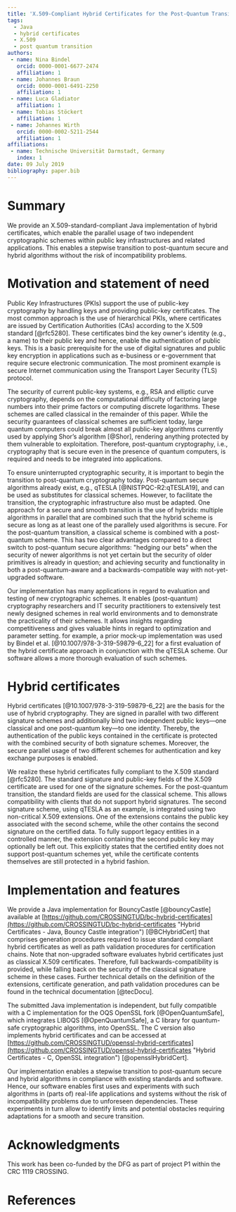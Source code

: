 ```yaml
---
title: 'X.509-Compliant Hybrid Certificates for the Post-Quantum Transition'
tags:
  - Java
  - hybrid certificates
  - X.509
  - post quantum transition
authors:
 - name: Nina Bindel
   orcid: 0000-0001-6677-2474
   affiliation: 1
 - name: Johannes Braun
   orcid: 0000-0001-6491-2250
   affiliation: 1
 - name: Luca Gladiator
   affiliation: 1
 - name: Tobias Stöckert
   affiliation: 1
 - name: Johannes Wirth
   orcid: 0000-0002-5211-2544
   affiliation: 1
affiliations:
 - name: Technische Universität Darmstadt, Germany
   index: 1
date: 09 July 2019
bibliography: paper.bib
---
```


# Summary

We provide an X.509-standard-compliant Java implementation of hybrid certificates, which enable the parallel usage of two independent cryptographic schemes within public key infrastructures and related applications. This enables a stepwise transition to post-quantum secure and hybrid algorithms without the risk of incompatibility problems. 

# Motivation and statement of need

Public Key Infrastructures (PKIs) support the use of public-key cryptography by handling keys and providing public-key certificates. The most common approach is the use of hierarchical PKIs, where certificates are issued by Certification Authorities (CAs) according to the X.509 standard [@rfc5280]. These certificates bind the key owner's identity (e.g., a name) to their public key and hence, enable the authentication of public keys. This is a basic prerequisite for the use of digital signatures and public key encryption in applications such as e-business or e-government that require secure electronic communication.
The most prominent example is secure Internet communication using the Transport Layer Security (TLS) protocol.

The security of current public-key systems, e.g., RSA and elliptic curve cryptography, depends on the computational difficulty of 
factoring large numbers into their prime factors or computing discrete logarithms. These schemes are called classical in the remainder of this paper.
While the security guarantees of classical schemes are sufficient today, large quantum computers could break almost all public-key algorithms currently used by applying Shor’s algorithm [@Shor], rendering anything protected by them vulnerable to exploitation. Therefore, post-quantum cryptography, i.e., cryptography that is secure even in the presence of quantum computers, is required and needs to be integrated into applications.

To ensure uninterrupted cryptographic security, it is important to begin the transition to post-quantum cryptography today. Post-quantum secure algorithms already exist, e.g., qTESLA [@NISTPQC-R2:qTESLA19], and can be used as substitutes for classical schemes.
However, to facilitate the transition, the cryptographic infrastructure also must be adapted. One approach for a secure and smooth transition is the use of 
hybrids: multiple algorithms in parallel that are combined such that the hybrid scheme is secure as long as at least one of the parallely used algorithms is secure. 
For the post-quantum transition, a classical scheme is combined with a post-quantum scheme. This has two clear advantages compared to a direct switch to post-quantum secure algorithms: "hedging our bets" when the security of newer algorithms is not yet certain but the security of older primitives is already in question; and achieving security and functionality in both a post-quantum-aware and a backwards-compatible way with not-yet-upgraded software.

Our implementation has many applications in regard to evaluation and testing of new cryptographic schemes. It enables (post-quantum) cryptography researchers and IT security practitioners to extensively test newly designed schemes in real world environments and to demonstrate the practicality of their schemes. It allows insights regarding competitiveness and gives valuable hints in regard to optimization and parameter setting. for example, a prior mock-up implementation was used by Bindel et al. [@10.1007/978-3-319-59879-6_22] for a first evaluation of the hybrid certificate approach in conjunction with the qTESLA scheme. Our software allows a more thorough evaluation of such schemes.

# Hybrid certificates

Hybrid certificates [@10.1007/978-3-319-59879-6_22] are the basis for the use of hybrid cryptography. They are signed in parallel with two different signature schemes and additionally bind two independent public keys—one classical and one post-quantum key—to one identity. 
Thereby, the authentication of the public keys contained in the certificate is protected with the combined security of both signature schemes. Moreover, the secure parallel usage of two different schemes for authentication and key exchange purposes is enabled. 

We realize these hybrid certificates fully compliant to the X.509 standard [@rfc5280]. The standard signature and public-key fields of the X.509 certificate are used for one of the signature schemes. For the post-quantum transition, the standard fields are used for the classical scheme. This allows compatibility with clients that do not support hybrid signatures. The second signature scheme, using qTESLA as an example, is integrated using two non-critical X.509 extensions. One of the extensions contains the public key associated with the second scheme, while the other contains the second signature on the certified data. To fully support legacy entities in a controlled manner, the extension containing the second public key may optionally be left out. This explicitly states that the certified entity does not support post-quantum schemes yet, while the certificate contents themselves are still protected in a hybrid fashion.

# Implementation and features 

We provide a Java implementation for BouncyCastle [@bouncyCastle] available at [https://github.com/CROSSINGTUD/bc-hybrid-certificates](https://github.com/CROSSINGTUD/bc-hybrid-certificates "Hybrid Certificates - Java, Bouncy Castle integration") [@BCHybridCert] that comprises generation procedures required to issue standard compliant hybrid certificates as well as path validation procedures for certification chains. Note that non-upgraded software evaluates hybrid certificates just as classical X.509 certificates. Therefore, full backwards-compatibility is provided, while falling back on the security of the classical signature scheme in these cases. Further technical details on the definition of the extensions, certificate generation, and path validation procedures can be found in the technical documentation [@tecDocu].

The submitted Java implementation is independent, but fully compatible with a C implementation for the OQS OpenSSL fork [@OpenQuantumSafe], which integrates LIBOQS [@OpenQuantumSafe], a C library for quantum-safe cryptographic algorithms, into OpenSSL. The C version also implements hybrid certificates and can be accessed at [https://github.com/CROSSINGTUD/openssl-hybrid-certificates](https://github.com/CROSSINGTUD/openssl-hybrid-certificates "Hybrid Certificates - C, OpenSSL integration") [@opensslHybridCert].

Our implementation enables a stepwise transition to post-quantum secure and hybrid algorithms in compliance with existing standards and software.  
Hence, our software enables first uses and experiments with such algorithms in (parts of) real-life applications and systems without the risk of incompatibility problems due to unforeseen dependencies. 
These experiments in turn allow to identify limits and potential obstacles requiring adaptations for a smooth and secure transition.


# Acknowledgments
This work has been co-funded by the DFG as part of project P1 within the CRC 1119 CROSSING.

# References
